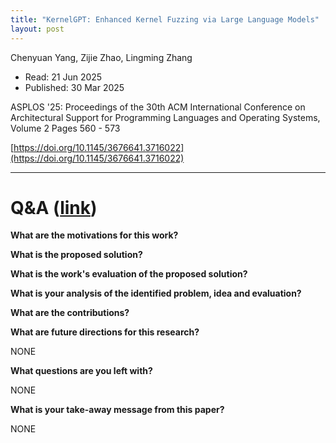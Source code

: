 ```yaml
---
title: "KernelGPT: Enhanced Kernel Fuzzing via Large Language Models"
layout: post
---
```


Chenyuan Yang, Zijie Zhao, Lingming Zhang

* Read: 21 Jun 2025
* Published: 30 Mar 2025

ASPLOS '25: Proceedings of the 30th ACM International Conference on Architectural Support for Programming Languages and Operating Systems, Volume 2 Pages 560 - 573


[https://doi.org/10.1145/3676641.3716022](https://doi.org/10.1145/3676641.3716022)

---

# Q&A ([link](https://cseweb.ucsd.edu/~wgg/CSE210/howtoread.html))

**What are the motivations for this work?** 

**What is the proposed solution?**

**What is the work's evaluation of the proposed solution?**

**What is your analysis of the identified problem, idea and evaluation?**

**What are the contributions?**

**What are future directions for this research?**

NONE

**What questions are you left with?**

NONE

**What is your take-away message from this paper?**

NONE